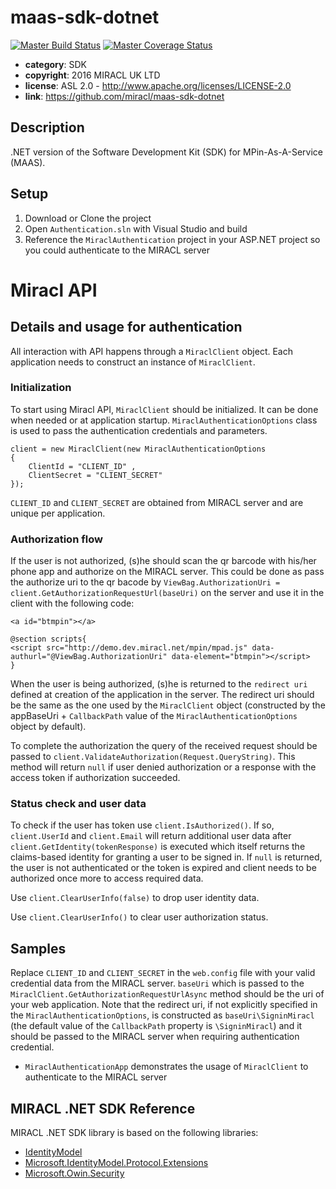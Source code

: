 # maas-sdk-dotnet

[![Master Build Status](https://secure.travis-ci.org/miracl/maas-sdk-dotnet.png?branch=master)](https://travis-ci.org/miracl/maas-sdk-dotnet?branch=master)
[![Master Coverage Status](https://coveralls.io/repos/miracl/maas-sdk-dotnet/badge.svg?branch=master&service=github)](https://coveralls.io/github/miracl/maas-sdk-dotnet?branch=master)

* **category**:    SDK
* **copyright**:   2016 MIRACL UK LTD
* **license**:     ASL 2.0 - http://www.apache.org/licenses/LICENSE-2.0
* **link**:        https://github.com/miracl/maas-sdk-dotnet

## Description

.NET version of the Software Development Kit (SDK) for MPin-As-A-Service (MAAS).

## Setup

1. Download or Clone the project
1. Open `Authentication.sln` with Visual Studio and build
1. Reference the `MiraclAuthentication` project in your ASP.NET project so you could authenticate to the MIRACL server

# Miracl API

## Details and usage for authentication

All interaction with API happens through a `MiraclClient` object. Each application needs to construct an instance of `MiraclClient`.

### Initialization
To start using Miracl API, `MiraclClient` should be initialized. It can be done when needed or at application startup. `MiraclAuthenticationOptions` class is used to pass the authentication credentials and parameters.

```
client = new MiraclClient(new MiraclAuthenticationOptions
{
    ClientId = "CLIENT_ID" ,
    ClientSecret = "CLIENT_SECRET"
});
```

`CLIENT_ID` and `CLIENT_SECRET` are obtained from MIRACL server and are unique per application.

### Authorization flow

If the user is not authorized, (s)he should scan the qr barcode with his/her phone app and authorize on the MIRACL server. This could be done as pass the authorize uri to the qr bacode by `ViewBag.AuthorizationUri = client.GetAuthorizationRequestUrl(baseUri)` on the server and use it in the client with the following code:

```
<a id="btmpin"></a>

@section scripts{
<script src="http://demo.dev.miracl.net/mpin/mpad.js" data-authurl="@ViewBag.AuthorizationUri" data-element="btmpin"></script>
}
```

When the user is being authorized, (s)he is returned to the `redirect uri` defined at creation of the application in the server. The redirect uri should be the same as the one used by the `MiraclClient` object (constructed by the appBaseUri + `CallbackPath` value of the `MiraclAuthenticationOptions` object by default).

To complete the authorization the query of the received request should be passed to `client.ValidateAuthorization(Request.QueryString)`. This method will return `null` if user denied authorization or a response with the access token if authorization succeeded.

### Status check and user data

To check if the user has token use `client.IsAuthorized()`. If so, `client.UserId` and `client.Email` will return additional user data after `client.GetIdentity(tokenResponse)` is executed which itself returns the claims-based identity for granting a user to be signed in.
If `null` is returned, the user is not authenticated or the token is expired and client needs to be authorized once more to access required data.

Use `client.ClearUserInfo(false)` to drop user identity data.

Use `client.ClearUserInfo()` to clear user authorization status.

## Samples

Replace `CLIENT_ID` and `CLIENT_SECRET` in the `web.config` file with your valid credential data from the MIRACL server. `baseUri` which is passed to the `MiraclClient.GetAuthorizationRequestUrlAsync` method should be the uri of your web application.
Note that the redirect uri, if not explicitly specified in the `MiraclAuthenticationOptions`, is constructed as `baseUri\SigninMiracl` (the default value of the `CallbackPath` property is `\SigninMiracl`) and it should be passed to the MIRACL server when requiring authentication credential.

* `MiraclAuthenticationApp` demonstrates the usage of `MiraclClient` to authenticate to the MIRACL server

## MIRACL .NET SDK Reference

 MIRACL .NET SDK library is based on the following libraries:

* [IdentityModel](https://github.com/IdentityModel/IdentityModel)
* [Microsoft.IdentityModel.Protocol.Extensions](https://github.com/AzureAD/azure-activedirectory-identitymodel-extensions-for-dotnet)
* [Microsoft.Owin.Security](http://www.nuget.org/packages/Microsoft.Owin.Security/)
